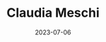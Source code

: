 ---
title: Claudia Meschi
date: 2023-07-06
role: Geschäftsführerin
email: claudia.meschi@adesso-sozialberatung.ch
phone: 062 207 00 10
edu:
  - Sozialarbeiterin & Sozialpädagogin FH
  - Fachkurse in Besuchsregelung, Mediation und Kommunikation 
  - CAS Gesundheitsmanagement Fachhochschule Luzern 
  - Stressregulationstrainerin SZS
  - Stressmanagement und Stressregulations-Trainerin, SZS (Schweiz. Zentrum Stressforschung)
core:
  - Beratungen von Familien in komplexen Situationen
  - Vermittlung und Mediation bei (Hoch) Strittigkeit
---